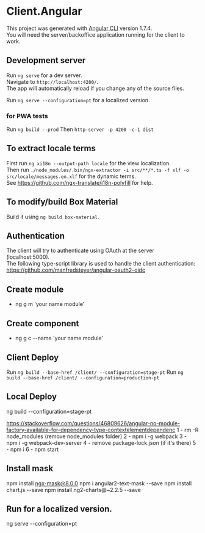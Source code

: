 # Client.Angular

This project was generated with [Angular CLI](https://github.com/angular/angular-cli) version 1.7.4.  
You will need the server/backoffice application running for the client to work.

## Development server

Run `ng serve` for a dev server.  
Navigate to `http://localhost:4200/`.  
The app will automatically reload if you change any of the source files.
  
Run `ng serve --configuration=pt` for a localized version.

### for PWA tests
Run `ng build --prod`
Then `http-server -p 4200 -c-1 dist`

## To extract locale terms

First run `ng xi18n --output-path locale` for the view localization.  
Then run `./node_modules/.bin/ngx-extractor -i src/**/*.ts -f xlf -o src/locale/messages.en.xlf` for the dynamic terms.  
See https://github.com/ngx-translate/i18n-polyfill for help.


## To modify/build Box Material

Build it using `ng build box-material`.

## Authentication

The client will try to authenticate using OAuth at the server (localhost:5000).  
The following type-script library is used to handle the client authentication:
https://github.com/manfredsteyer/angular-oauth2-oidc


## Create module
- ng g m 'your name module'

## Create component
- ng g c --name 'your name module'

## Client Deploy
Run `ng build --base-href /client/ --configuration=stage-pt`
Run `ng build --base-href /client/ --configuration=production-pt`

## Local Deploy
ng build --configuration=stage-pt



https://stackoverflow.com/questions/46809626/angular-no-module-factory-available-for-dependency-type-contextelementdependenc
1 - rm -R node_modules (remove node_modules folder)
2 - npm i -g webpack
3 - npm i -g webpack-dev-server
4 - remove package-lock.json (if it's there)
5 - npm i
6 - npm start


## Install mask
npm install ngx-mask@8.0.0
npm i angular2-text-mask --save
npm install chart.js --save
npm install ng2-charts@~2.2.5 --save


## Run for a localized version.
ng serve --configuration=pt